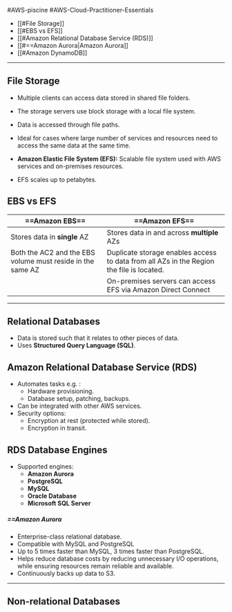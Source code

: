 #AWS-piscine #AWS-Cloud-Practitioner-Essentials 

- [[#File Storage]]
- [[#EBS vs EFS]]
- [[#Amazon Relational Database Service (RDS)]]
- [[#==Amazon Aurora|Amazon Aurora]]
- [[#Amazon DynamoDB]]

---------
## File Storage
- Multiple clients can access data stored in shared file folders.
- The storage servers use block storage with a local file system.
- Data is accessed through file paths.

- Ideal for cases where large number of services and resources need to access the same data at the same time.
- **Amazon Elastic File System (EFS):** Scalable file system used with AWS services and on-premises resources.
- EFS scales up to petabytes.

## EBS vs EFS

| **==Amazon EBS==** | **==Amazon EFS==** |
|--|--|
| Stores data in **single** AZ | Stores data in and across **multiple** AZs |
| Both the AC2 and the EBS volume must reside in the same AZ | Duplicate storage enables access to data from all AZs in the Region the file is located.|
|| On-premises servers can access EFS via Amazon Direct Connect |

--------
## Relational Databases
- Data is stored such that it relates to other pieces of data.
- Uses **Structured Query Language (SQL)**.

## Amazon Relational Database Service (RDS)
- Automates tasks e.g. :
	- Hardware provisioning.
	- Database setup, patching, backups.
- Can be integrated with other AWS services.
- Security options:
	- Encryption at rest (protected while stored).
	- Encryption in transit.

## RDS Database Engines
- Supported engines:
	- **Amazon Aurora**
	- **PostgreSQL**
	- **MySQL**
	- **Oracle Database**
	- **Microsoft SQL Server**

##### ==Amazon Aurora
- Enterprise-class relational database.
- Compatible with MySQL and PostgreSQL
- Up to 5 times faster than MySQL, 3 times faster than PostgreSQL.
- Helps reduce database costs by reducing unnecessary I/O operations, while ensuring resources remain reliable and available.
- Continuously backs up data to S3.

----
## Non-relational Databases